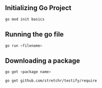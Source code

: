 ## Initializing Go Project

```bash
go mod init basics
```

## Running the go file

```bash
go run <filename>
```

## Downloading a package

```bash
go get <package name>

go get github.com/stretchr/testify/require
```

